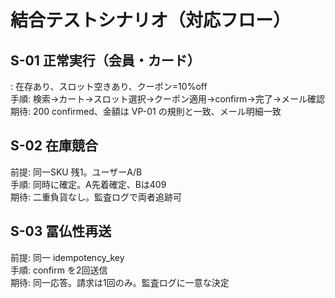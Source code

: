 # 結合テストシナリオ（対応フロー）

## S-01 正常実行（会員・カード）
: 在存あり、スロット空きあり、クーポン=10%off  
手順: 検索→カート→スロット選択→クーポン適用→confirm→完了→メール確認  
期待: 200 confirmed、金額は VP-01 の規則と一致、メール明細一致

## S-02 在庫競合
前提: 同一SKU 残1。ユーザーA/B  
手順: 同時に確定。A先着確定、Bは409  
期待: 二重負貨なし。監査ログで両者追跡可

## S-03 冨仏性再送
前提: 同一 idempotency_key  
手順: confirm を2回送信  
期待: 同一応答。請求は1回のみ。監査ログに一意な決定
